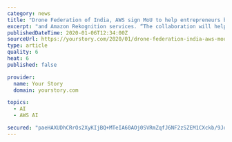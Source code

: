 ```yaml
---
category: news
title: "Drone Federation of India, AWS sign MoU to help entrepreneurs build services for drones in India"
excerpt: "and Amazon Rekognition services. “The collaboration will help us bring open data sets to the drone community in India. We run a lot of startup programmes in India, and this technology and ..."
publishedDateTime: 2020-01-06T12:34:00Z
sourceUrl: https://yourstory.com/2020/01/drone-federation-india-aws-mou-cloud-services
type: article
quality: 6
heat: 6
published: false

provider:
  name: Your Story
  domain: yourstory.com

topics:
  - AI
  - AWS AI

secured: "paeHAXUDhCRrOs2XyKIjBQ+MTeIA60AOj0SVRmZqfJ6NF2zSZEM1CXckb/9JdWzVMRAEeqB33hrd9apWg69SxtFgrDgtcD/Fe5XeNa7wsWpDLjTiqdepChMVQpfrRTB5L/8O6ln/mbABXVfLqOdXNWwoMqqs21ZQPMocOxPWdxCKMXxEBhkrIVj8YSv1ywxrO6qx4JHYE505ojirxpsVfdHZewZU+/dFQ9h/KCnSOQExFDoi7H8zTZWGBdYoTvvGNgxqfvt6PfpxjbDVP7irYf0QODDS2XBeiRIERrGaQPpt18HGghXvZbjktBtKmAwg;C25wIXMbMKrHDxDZX2Q1DA=="
---
```


